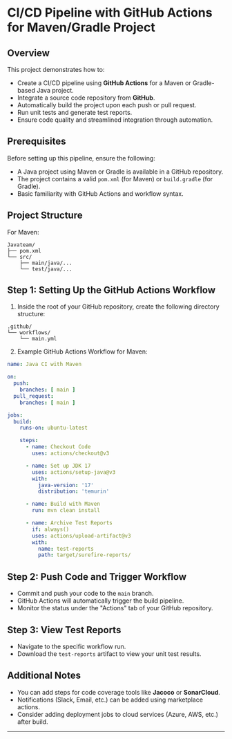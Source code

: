 # CI/CD Pipeline with GitHub Actions for Maven/Gradle Project

## Overview

This project demonstrates how to:

* Create a CI/CD pipeline using **GitHub Actions** for a Maven or Gradle-based Java project.
* Integrate a source code repository from **GitHub**.
* Automatically build the project upon each push or pull request.
* Run unit tests and generate test reports.
* Ensure code quality and streamlined integration through automation.

## Prerequisites

Before setting up this pipeline, ensure the following:

* A Java project using Maven or Gradle is available in a GitHub repository.
* The project contains a valid `pom.xml` (for Maven) or `build.gradle` (for Gradle).
* Basic familiarity with GitHub Actions and workflow syntax.

## Project Structure

For Maven:

```
Javateam/
├── pom.xml
└── src/
    ├── main/java/...
    └── test/java/...

```


## Step 1: Setting Up the GitHub Actions Workflow

1. Inside the root of your GitHub repository, create the following directory structure:

```
.github/
└── workflows/
    └── main.yml
```

2. Example GitHub Actions Workflow for Maven:

```yaml
name: Java CI with Maven

on:
  push:
    branches: [ main ]
  pull_request:
    branches: [ main ]

jobs:
  build:
    runs-on: ubuntu-latest

    steps:
      - name: Checkout Code
        uses: actions/checkout@v3

      - name: Set up JDK 17
        uses: actions/setup-java@v3
        with:
          java-version: '17'
          distribution: 'temurin'

      - name: Build with Maven
        run: mvn clean install

      - name: Archive Test Reports
        if: always()
        uses: actions/upload-artifact@v3
        with:
          name: test-reports
          path: target/surefire-reports/
```

## Step 2: Push Code and Trigger Workflow

* Commit and push your code to the `main` branch.
* GitHub Actions will automatically trigger the build pipeline.
* Monitor the status under the "Actions" tab of your GitHub repository.

## Step 3: View Test Reports

* Navigate to the specific workflow run.
* Download the `test-reports` artifact to view your unit test results.

## Additional Notes

* You can add steps for code coverage tools like **Jacoco** or **SonarCloud**.
* Notifications (Slack, Email, etc.) can be added using marketplace actions.
* Consider adding deployment jobs to cloud services (Azure, AWS, etc.) after build.

---
